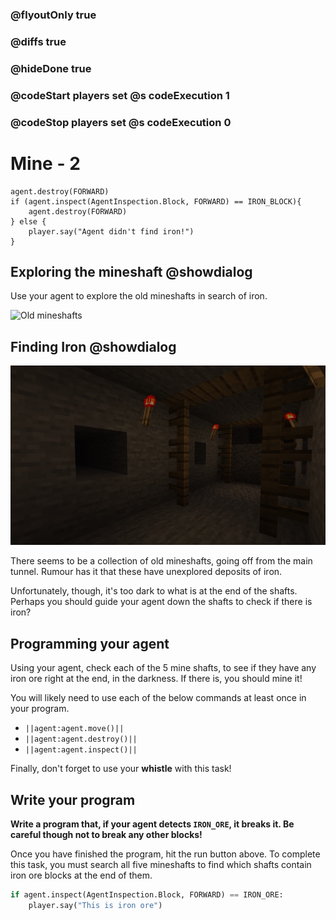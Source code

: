 ### @flyoutOnly true
### @diffs true
### @hideDone true
### @codeStart players set @s codeExecution 1
### @codeStop players set @s codeExecution 0

# Mine - 2

```ghost
agent.destroy(FORWARD)
if (agent.inspect(AgentInspection.Block, FORWARD) == IRON_BLOCK){
    agent.destroy(FORWARD)
} else {
    player.say("Agent didn't find iron!")
}
```

## Exploring the mineshaft @showdialog

Use your agent to explore the old mineshafts in search of iron.

![Old mineshafts](https://raw.githubusercontent.com/CausewayDigital/Minecraft-EE-MakeCode/refs/heads/master/tutorials/python-islands/island-2/mine/mine_2.gif)

## Finding Iron @showdialog

![Dark mineshaft](https://raw.githubusercontent.com/CausewayDigital/Minecraft-EE-MakeCode/refs/heads/master/tutorials/python-islands/island-2/mine/dark_mine.jpg)

There seems to be a collection of old mineshafts, going off from the main tunnel. Rumour has it that these have unexplored deposits of iron.

Unfortunately, though, it's too dark to what is at the end of the shafts. Perhaps you should guide your agent down the shafts to check if there is iron?

## Programming your agent

Using your agent, check each of the 5 mine shafts, to see if they have any iron ore right at the end, in the darkness. If there is, you should mine it!

You will likely need to use each of the below commands at least once in your program.

- ``||agent:agent.move()||``
- ``||agent:agent.destroy()||``
- ``||agent:agent.inspect()||``

Finally, don't forget to use your **whistle** with this task!

## Write your program
**Write a program that, if your agent detects `IRON_ORE`, it breaks it. Be careful though not to break any other blocks!**

Once you have finished the program, hit the run button above. To complete this task, you must search all five mineshafts to find which shafts contain iron ore blocks at the end of them.

```python
if agent.inspect(AgentInspection.Block, FORWARD) == IRON_ORE:
    player.say("This is iron ore")
```
